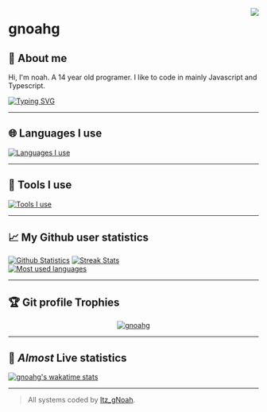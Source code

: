 <a href="https://discord.com/users/660930457575096330"><img align="right" src="https://lanyard-profile-readme.vercel.app/api/660930457575096330?idleMessage=Doing%20something%20else%20right%20now...&hideBadges=false"></a>

# gnoahg

## :pencil: About me
Hi, I'm noah. A 14 year old programer. I like to code in mainly Javascript and Typescript.

[![Typing SVG](https://readme-typing-svg.herokuapp.com?color=7E7EFE&lines=It+smells+like+you+farted+(farted).;Either+you're+a+smart+fella%2C+or+a+fart+smella.;why+are+you+still+looking+here)](https://git.io/typing-svg)

---

## :globe_with_meridians: Languages I use 
[![Languages I use](https://skillicons.dev/icons?i=js,html,css,md,lua,nodejs,go,ts)](https://skillicons.dev)


---

## 🧰 Tools I use 
[![Tools I use](https://skillicons.dev/icons?i=heroku,github,git,mongodb,nextjs,vercel,figma,express,docker)](https://skillicons.dev)

---

## :chart_with_upwards_trend: My Github user statistics
[![Github Statistics](https://github-readme-stats.vercel.app/api?username=gnoahg&show_icons=true&theme=dracula&locale=en)](https://github.com/anuraghazra/github-readme-stats)
[![Streak Stats](https://github-readme-streak-stats.herokuapp.com/?user=gnoahg&show_icons=true&locale=en&theme=dracula)](https://github.com/anuraghazra/github-readme-stats)
</br>
[![Most used languages](https://github-readme-stats.vercel.app/api/top-langs/?username=gnoahg&langs_count=10&locale=en&theme=dracula)](https://github.com/anuraghazra/github-readme-stats)

---

## :trophy: Git profile Trophies

<p align="center"> <a href="https://github.com/ryo-ma/github-profile-trophy"><img src="https://github-profile-trophy.vercel.app/?username=gnoahg&layout=compact&theme=dracula" alt="gnoahg" /></a> </p>

---

## 🌟 *Almost* Live statistics 

[![gnoahg's wakatime stats](https://github-readme-stats.vercel.app/api/wakatime?username=gnoahg&theme=dracula&locale=en)](https://wakatime.com/@gnoahg)

---

> All systems coded by [Itz_gNoah](https://github.com/gnoahg).
